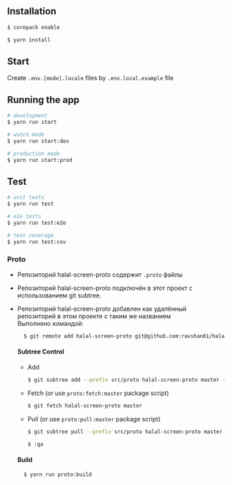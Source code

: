 

## Installation
```bash
$ corepack enable
```
```bash
$ yarn install
```

## Start
Create `.env.[mode].locale` files by `.env.local.example` file

## Running the app

```bash
# development
$ yarn run start

# watch mode
$ yarn run start:dev

# production mode
$ yarn run start:prod
```

## Test

```bash
# unit tests
$ yarn run test

# e2e tests
$ yarn run test:e2e

# test coverage
$ yarn run test:cov
```


### Proto
- Репозиторий halal-screen-proto содержит `.proto` файлы
- Репозиторий halal-screen-proto подключён в этот проект с использованием git subtree.  
- Репозиторий halal-screen-proto добавлен как удалённый репозиторий в этом проекте с таким же названием  
  Выполнено командой:
  ```bash
    $ git remote add halal-screen-proto git@github.com:ravshan01/halal-screen-proto.git
  ```
    
  #### Subtree Control
  - Add
    ```bash
    $ git subtree add --prefix src/proto halal-screen-proto master --squash
    ``` 
  - Fetch (or use `proto:fetch:master` package script)
    ```bash
    $ git fetch halal-screen-proto master
    ```
  - Pull (or use `proto:pull:master` package script)
    ```bash
    $ git subtree pull --prefix src/proto halal-screen-proto master --squash
    ```
    ```bash
    $ :qa
    ```
     
  #### Build
  ```bash
    $ yarn run proto:build
  ```